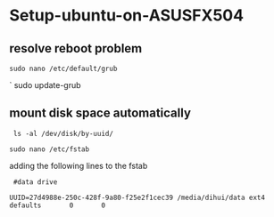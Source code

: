 # Setup-ubuntu-on-ASUSFX504
## resolve reboot problem

`sudo nano /etc/default/grub`

` sudo update-grub

## mount disk space automatically 
` ls -al /dev/disk/by-uuid/`

`sudo nano /etc/fstab`

adding the following lines to the fstab

` #data drive`

`UUID=27d4988e-250c-428f-9a80-f25e2f1cec39 /media/dihui/data ext4 defaults       0       0`
